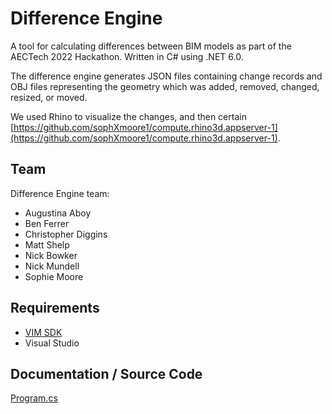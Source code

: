 # Difference Engine

A tool for calculating differences between BIM models as part of the AECTech 2022 Hackathon. 
Written in C# using .NET 6.0.

The difference engine generates JSON files containing change records and OBJ files 
representing the geometry which was added, removed, changed, resized, or moved. 

We used Rhino to visualize the changes, and then certain   
[https://github.com/sophXmoore1/compute.rhino3d.appserver-1](https://github.com/sophXmoore1/compute.rhino3d.appserver-1).

## Team 
Difference Engine team:

* Augustina Aboy
* Ben Ferrer
* Christopher Diggins
* Matt Shelp
* Nick Bowker
* Nick Mundell
* Sophie Moore

## Requirements 

* [VIM SDK](https://vimaec.com)
* Visual Studio 

## Documentation / Source Code


[Program.cs](https://github.com/vimaec/difference-engine/blob/develop/Program.cs)

